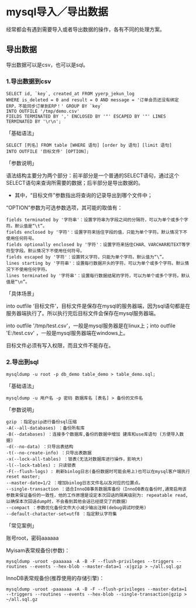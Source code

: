 
# mysql导入／导出数据

经常都会有遇到需要导入或者导出数据的操作，各有不同的处理方案。

## 导出数据

导出数据可以是csv，也可以是sql。

### 1.导出数据到csv
```
SELECT id, `key`, created_at FROM yyerp_jekun_log
WHERE is_deleted = 0 and result = 0 AND message = '订单会员还没有绑定ERP，不能同步订单到ERP！' GROUP BY `key`
INTO OUTFILE '/tmp/demo.csv'
FIELDS TERMINATED BY ',' ENCLOSED BY '"' ESCAPED BY '"' LINES TERMINATED BY '\r\n';
```

「基础语法」
```
SELECT [列名] FROM table [WHERE 语句] [order by 语句] [limit 语句] 
INTO OUTFILE '目标文件' [OPTION];
```

「参数说明」

语法结构主要分为两个部分：前半部分是一个普通的SELECT语句，通过这个SELECT语句来查询所需要的数据；后半部分是导出数据的。

* 其中，“目标文件”参数指出将查询的记录导出到哪个文件中；

“OPTION”参数为可选参数选项，其可能的取值有：
```
fields terminated by '字符串'：设置字符串为字段之间的分隔符，可以为单个或多个字符。默认值是“\t”。
fields enclosed by '字符'：设置字符来括住字段的值，只能为单个字符。默认情况下不使用任何符号。
fields optionally enclosed by '字符'：设置字符来括住CHAR、VARCHAR和TEXT等字符型字段。默认情况下不使用任何符号。
fields escaped by '字符'：设置转义字符，只能为单个字符。默认值为“\”。
lines starting by '字符串'：设置每行数据开头的字符，可以为单个或多个字符。默认情况下不使用任何字符。
lines terminated by '字符串'：设置每行数据结尾的字符，可以为单个或多个字符。默认值是“\n”。
```

「具体场景」

into outfile ‘目标文件’，目标文件是保存在mysql的服务器端，因为sql语句都是在服务器端执行了。所以执行完后目标文件会保存在mysql服务器端。

into outfile '/tmp/test.csv'，一般是mysql服务器是在linux上；into outfile 'E:/test.csv' ，一般是mysql服务器端在windows上。

目标文件必须有写入权限，而且文件不能存在。

### 2.导出到sql

```
mysqldump -u root -p db_demo table_demo > table_demo.sql;
```

「基础语法」
```
mysqldump -u 用户名 -p 密码 数据库名 [表名] > 备份的文件名
```

「参数说明」
```
gzip ：指定gzip进行备份sql压缩
-A(--all-databases) ：备份所有库
-B(--databases) ：连接多个数据库,备份的数据中增加 建库和use库语句 (方便导入数据)
-d(--no-data) ：只导出表结构
-t(--no-create-info) ：只导出表数据
-x(--lock-all-tables) ：锁表(无法对数据库进行操作，影响大)
-l(--lock-tables) : 只读锁表
-F(--flush-logs) : 刷新binlog日志(备份数据时可能会用上)也可以在mysql客户端执行reset master; 
--master-date=1/2 ：增加binlog日志文件名以及对应的位置点。
--single-transaction ：适合InnoDB事务数据库备份（InnoDB表在备份时,通常启用该参数来保证备份的一致性，他的工作原理是设定本次回话的隔离级别为: repeatable read,以确保本次回话dump时，不会看到其他会话已经提交了的数据）
--compact ：参数优化备份文件大小减少输出注释(debug调试时使用)
--default-chatacter-set=utf8 ：指定默认字符集
```

「常见案例」

账号root，密码aaaaaa

Myisam表常规备份(参数)：
```
mysqldump -uroot -paaaaaa -A -B -F --flush-privileges --triggers --routines --events --hex-blob --master-data=1 -x|gzip > ~/all.sql.gz
```
InnoDB表常规备份(推荐使用的存储引擎)：
```
mysqldump -uroot -paaaaaa -A -B -F --flush-privileges --master-data=1 --triggers --routines --events --hex-blob --single-transaction|gzip > ~/all.sql.gz
```
